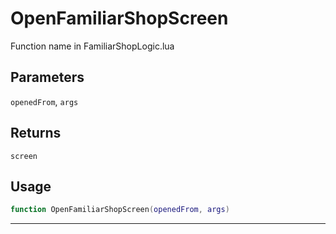# OpenFamiliarShopScreen
Function name in FamiliarShopLogic.lua
## Parameters
`openedFrom`, `args`
## Returns
`screen`
## Usage
```lua
function OpenFamiliarShopScreen(openedFrom, args)
```
---
